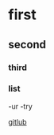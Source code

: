 # first

## second 


### third


### list
-ur
-try


[gitlub](https://github.com/harshiddsinh/ASsignment_5)
